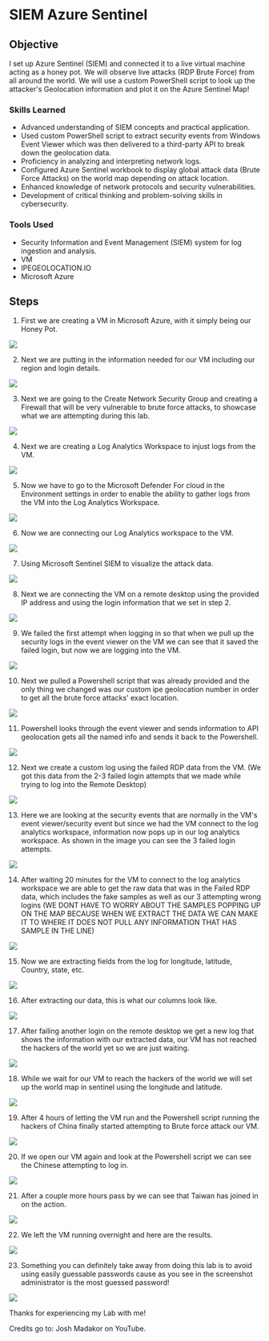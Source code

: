 # SIEM Azure Sentinel

## Objective

 I set up Azure Sentinel (SIEM) and connected it to a live virtual machine acting as a honey pot. We will observe live attacks (RDP Brute Force) from all around the world. We will use a custom PowerShell script to look up the attacker's Geolocation information and plot it on the Azure Sentinel Map!

### Skills Learned

- Advanced understanding of SIEM concepts and practical application.
- Used custom PowerShell script to extract security events from Windows Event Viewer which was then delivered to a third-party API to break down the geolocation data.
- Proficiency in analyzing and interpreting network logs.
- Configured Azure Sentinel workbook to display global attack data (Brute Force Attacks) on the world map depending on attack location.
- Enhanced knowledge of network protocols and security vulnerabilities.
- Development of critical thinking and problem-solving skills in cybersecurity.

### Tools Used

- Security Information and Event Management (SIEM) system for log ingestion and analysis.
- VM
- IPEGEOLOCATION.IO
- Microsoft Azure

## Steps
1. First we are creating a VM in Microsoft Azure, with it simply being our Honey Pot.
<img src="https://i.imgur.com/QlbB6rm.png"/>

2. Next we are putting in the information needed for our VM including our region and login details.
<img src="https://i.imgur.com/EgoAEs3.png"/>

3. Next we are going to the Create Network Security Group and creating a Firewall that will be very vulnerable to brute force attacks, to showcase what we are attempting during this lab.
<img src="https://i.imgur.com/Bl0NLjO.png"/>

4. Next we are creating a Log Analytics Workspace to injust logs from the VM.
<img src="https://i.imgur.com/QSDtwVa.png"/>

5. Now we have to go to the Microsoft Defender For cloud in the Environment settings in order to enable the ability to gather logs from the VM into the Log Analytics Workspace.
<img src="https://i.imgur.com/MM40l8b.png"/>

6. Now we are connecting our Log Analytics workspace to the VM.
<img src="https://i.imgur.com/odzxKux.png"/>

7. Using Microsoft Sentinel SIEM to visualize the attack data.
<img src="https://i.imgur.com/sUGBuzG.png"/>

8. Next we are connecting the VM on a remote desktop using the provided IP address and using the login information that we set in step 2.
<img src="https://i.imgur.com/RqbPnpW.png"/>

9. We failed the first attempt when logging in so that when we pull up the security logs in the event viewer on the VM we can see that it saved the failed login, but now we are logging into the VM.
<img src="https://i.imgur.com/vqHq6In.png"/>

10. Next we pulled a Powershell script that was already provided and the only thing we changed was our custom ipe geolocation number in order to get all the brute force attacks' exact location.
<img src="https://i.imgur.com/DCQa5o1.png"/>

11. Powershell looks through the event viewer and sends information to API geolocation gets all the named info and sends it back to the Powershell.
<img src="https://i.imgur.com/wTUtP0G.png"/>

12. Next we create a custom log using the failed RDP data from the VM. (We got this data from the 2-3 failed login attempts that we made while trying to log into the Remote Desktop)
<img src="https://i.imgur.com/9icDTCy.png"/>

13. Here we are looking at the security events that are normally in the VM's event viewer/security event but since we had the VM connect to the log analytics workspace, information now pops up in our log analytics workspace. As shown in the image you can see the 3 failed login attempts.
<img src="https://i.imgur.com/PxtG97F.png"/>

14. After waiting 20 minutes for the VM to connect to the log analytics workspace we are able to get the raw data that was in the Failed RDP data, which includes the fake samples as well as our 3 attempting wrong logins (WE DONT HAVE TO WORRY ABOUT THE SAMPLES POPPING UP ON THE MAP BECAUSE WHEN WE EXTRACT THE DATA WE CAN MAKE IT TO WHERE IT DOES NOT PULL ANY INFORMATION THAT HAS SAMPLE IN THE LINE)
<img src="https://i.imgur.com/3O8C3nS.png"/>

15. Now we are extracting fields from the log for longitude, latitude, Country, state, etc.
<img src="https://i.imgur.com/KxXDi5I.png"/>

16. After extracting our data, this is what our columns look like.
<img src="https://i.imgur.com/wTs9SQP.png"/>

17. After failing another login on the remote desktop we get a new log that shows the information with our extracted data, our VM has not reached the hackers of the world yet so we are just waiting.
<img src="https://i.imgur.com/x6St3Ga.png"/>

18. While we wait for our VM to reach the hackers of the world we will set up the world map in sentinel using the longitude and latitude.
<img src="https://i.imgur.com/ocS1pfU.png"/>

19. After 4 hours of letting the VM run and the Powershell script running the hackers of China finally started attempting to Brute force attack our VM.
<img src="https://i.imgur.com/x3FdfgV.png"/>

20. If we open our VM again and look at the Powershell script we can see the Chinese attempting to log in.
<img src="https://i.imgur.com/A63uibj.png"/>

21. After a couple more hours pass by we can see that Taiwan has joined in on the action.
<img src="https://i.imgur.com/RXUrv5s.png"/>

22. We left the VM running overnight and here are the results.
<img src="https://i.imgur.com/dDDA0Et.png"/>

23. Something you can definitely take away from doing this lab is to avoid using easily guessable passwords cause as you see in the screenshot administrator is the most guessed password!
<img src="https://i.imgur.com/QelgnuX.png"/>


Thanks for experiencing my Lab with me! 





Credits go to: Josh Madakor on YouTube.

